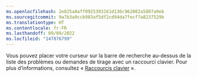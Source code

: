 ```yaml
---
ms.openlocfilehash: 2e825a8aff0925393161d136c962082a5807a9eb
ms.sourcegitcommit: 9a7b3a9ccb983af5df2cd94da7fecf7a8237529b
ms.translationtype: HT
ms.contentlocale: fr-FR
ms.lasthandoff: 09/09/2022
ms.locfileid: "147876799"
---
```

Vous pouvez placer votre curseur sur la barre de recherche au-dessus de la liste des problèmes ou demandes de tirage avec un raccourci clavier. Pour plus d’informations, consultez « [Raccourcis clavier](/articles/keyboard-shortcuts/#issue-and-pull-request-lists) ».
